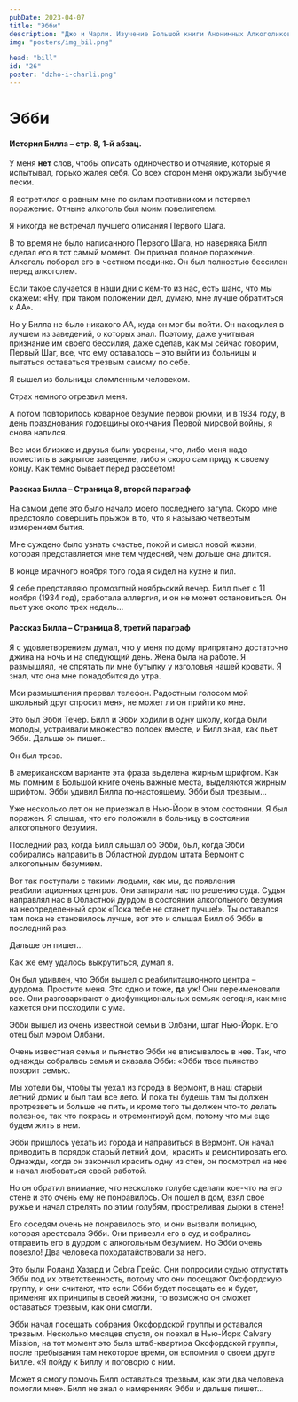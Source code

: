 ```yaml
---
pubDate: 2023-04-07
title: "Эбби"
description: "Джо и Чарли. Изучение Большой книги Анонимных Алкоголиков. (025)"
img: "posters/img_bil.png"

head: "bill"
id: "26"
poster: "dzho-i-charli.png"
---
```


# Эбби

#### История Билла – стр. 8, 1-й абзац.

У меня **нет** слов, чтобы описать одиночество и отчаяние, которые я испытывал, горько жалея себя. Со всех сторон меня окружали зыбучие пески.

Я встретился с равным мне по силам противником и потерпел поражение. Отныне алкоголь был моим повелителем.

Я никогда не встречал лучшего описания Первого Шага.

В то время не было написанного Первого Шага, но наверняка Билл сделал его в тот самый момент. Он признал полное поражение. Алкоголь поборол его в честном поединке. Он был полностью бессилен перед алкоголем.

Если такое случается в наши дни с кем-то из нас, есть шанс, что мы скажем: «Ну, при таком положении дел, думаю, мне лучше обратиться к АА».

Но у Билла не было никакого АА, куда он мог бы пойти. Он находился в лучшем из заведений, о которых знал. Поэтому, даже учитывая признание им своего бессилия, даже сделав, как мы сейчас говорим, Первый Шаг, все, что ему оставалось – это выйти из больницы и пытаться оставаться трезвым самому по себе.

Я вышел из больницы сломленным человеком.

Страх немного отрезвил меня.

А потом повторилось коварное безумие первой рюмки, и в 1934 году, в день празднования годовщины окончания Первой мировой войны, я снова напился.

Все мои близкие и друзья были уверены, что, либо меня надо поместить в закрытое заведение, либо я скоро сам приду к своему концу. Как темно бывает перед рассветом!

#### Рассказ Билла – Страница 8, второй параграф

На самом деле это было начало моего последнего загула. Скоро мне предстояло совершить прыжок в то, что я называю четвертым измерением бытия.

Мне суждено было узнать счастье, покой и смысл новой жизни, которая представляется мне тем чудесней, чем дольше она длится.

В конце мрачного ноября того года я сидел на кухне и пил.

Я себе представляю промозглый ноябрьский вечер. Билл пьет с 11 ноября (1934 год), сработала аллергия, и он не может остановиться. Он пьет уже около трех недель…

#### Рассказ Билла – Страница 8, третий параграф

Я с удовлетворением думал, что у меня по дому припрятано достаточно джина на ночь и на следующий день. Жена была на работе. Я размышлял, не спрятать ли мне бутылку у изголовья нашей кровати. Я знал, что она мне понадобится до утра.

Мои размышления прервал телефон. Радостным голосом мой школьный друг спросил меня, не может ли он прийти ко мне.

Это был Эбби Течер. Билл и Эбби ходили в одну школу, когда были молоды, устраивали множество попоек вместе, и Билл знал, как пьет Эбби. Дальше он пишет…

Он был трезв.

В американском варианте эта фраза выделена жирным шрифтом. Как мы помним в Большой книге очень важные места, выделяются жирным шрифтом. Эбби удивил Билла по-настоящему. Эбби был трезвым…

Уже несколько лет он не приезжал в Нью-Йорк в этом состоянии. Я был поражен. Я слышал, что его положили в больницу в состоянии алкогольного безумия.

Последний раз, когда Билл слышал об Эбби, был, когда Эбби собирались направить в Областной дурдом штата Вермонт с алкогольным безумием.

Вот так поступали с такими людьми, как мы, до появления реабилитационных центров. Они запирали нас по решению суда. Судья направлял нас в Областной дурдом в состоянии алкогольного безумия на неопределенный срок «Пока тебе не станет лучше!». Ты оставался там пока не становилось лучше, вот это и слышал Билл об Эбби в последний раз.

Дальше он пишет…

Как же ему удалось выкрутиться, думал я.

Он был удивлен, что Эбби вышел с реабилитационного центра – дурдома. Простите меня. Это одно и тоже, **да** уж! Они переименовали все. Они разговаривают о дисфункциональных семьях сегодня, как мне кажется они посходили с ума.

Эбби вышел из очень известной семьи в Олбани, штат Нью-Йорк. Его отец был мэром Олбани.

Очень известная семья и пьянство Эбби не вписывалось в нее. Так, что однажды собралась семья и сказала Эбби: «Эбби твое пьянство позорит семью.

Мы хотели бы, чтобы ты уехал из города в Вермонт, в наш старый летний домик и был там все лето. И пока ты будешь там ты должен протрезветь и больше не пить, и кроме того ты должен что-то делать полезное, так что покрась и отремонтируй дом, потому что мы еще будем жить в нем.

Эбби пришлось уехать из города и направиться в Вермонт. Он начал приводить в порядок старый летний дом,  красить и ремонтировать его. Однажды, когда он закончил красить одну из стен, он посмотрел на нее и начал любоваться своей работой.

Но он обратил внимание, что несколько голубе сделали кое-что на его стене и это очень ему не понравилось. Он пошел в дом, взял свое ружье и начал стрелять по этим голубям, простреливая дырки в стене!

Его соседям очень не понравилось это, и они вызвали полицию, которая арестовала Эбби. Они привезли его в суд и собрались отправить его в дурдом с алкогольным безумием. Но Эбби очень повезло! Два человека походатайствовали за него.

Это были Роланд Хазард и Cebra Грейс. Они попросили судью отпустить Эбби под их ответственность, потому что они посещают Оксфордскую группу, и они считают, что если Эбби будет посещать ее и будет, применят их принципы в своей жизни, то возможно он сможет оставаться трезвым, как они смогли.

Эбби начал посещать собрания Оксфордской группы и оставался трезвым. Несколько месяцев спустя, он поехал в Нью-Йорк Calvary Mission, на тот момент это была штаб-квартира Оксфордской группы, после пребывания там некоторое время, он вспомнил о своем друге Билле. «Я пойду к Биллу и поговорю с ним.

Может я смогу помочь Билл оставаться трезвым, как эти два человека помогли мне». Билл не знал о намерениях Эбби и дальше пишет…
